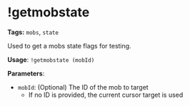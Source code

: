 # !getmobstate

**Tags:** `mobs`, `state`

Used to get a mobs state flags for testing.

**Usage**: `!getmobstate (mobId)`

**Parameters**:
- `mobId`: (Optional) The ID of the mob to target
  - If no ID is provided, the current cursor target is used
